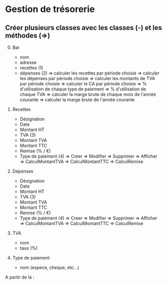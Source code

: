 # Gestion de trésorerie

## Créer plusieurs classes avec les classes (-) et les méthodes (=>) 

0. Bar
	- nom
	- adresse
	- recettes (1)
	- dépenses (2)
	=> calculer les recettes par période choisie
	=> calculer les dépenses par période choisie
	=> calculer les montants de TVA par période choisie
	=> calculer le CA par période choisie
	=> % d'utilisation de chaque type de paiement
	=> % d'utilisation de chaque TVA
	=> calculer la marge brute de chaque mois de l'année courante
	=> calculer la marge brute de l'année courante

1. Recettes
	- Désignation
	- Date
	- Montant HT
	- TVA (3)
	- Montant TVA
	- Montant TTC
	- Remise (% / €)
	- Type de paiement (4)
	=> Creer
	=> Modifier
	=> Supprimer
	=> Afficher
	=> CalculMontantTVA
	=> CalculMontantTTC
	=> CalculRemise
2. Dépenses
	- Désignation
	- Date
	- Montant HT
	- TVA (3)
	- Montant TVA
	- Montant TTC
	- Remise (% / €)
	- Type de paiement (4)
	=> Creer
	=> Modifier
	=> Supprimer
	=> Afficher
	=> CalculMontantTVA
	=> CalculMontantTTC
	=> CalculRemise
3. TVA
	- nom
	- taux (%)
4. Type de paiement
	- nom (espece, cheque, etc...)

A partir de là : 

